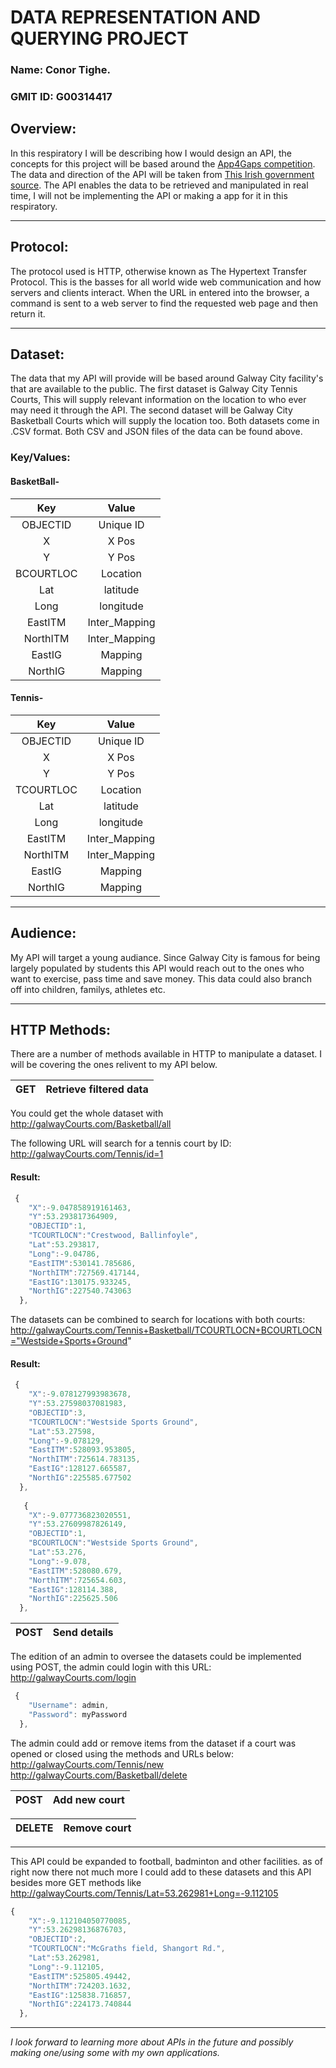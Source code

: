 #  DATA REPRESENTATION AND QUERYING PROJECT
### Name: Conor Tighe.
### GMIT ID: G00314417

## Overview:

In this respiratory I will be describing how I would design an API, the concepts for this project will be based around the
[App4Gaps competition](https://www.youtube.com/watch?v=M2WpRGjqpaM). The data and direction of the API will be taken from [This Irish government source](https://data.gov.ie/data). The API enables the data to be retrieved and manipulated in real time, I will not be implementing the API or making a app for it in this respiratory.

---

## Protocol:

The protocol used is HTTP, otherwise known as The Hypertext Transfer Protocol. This is the basses for all world wide web communication and how servers and clients interact. When the URL in entered into the browser, a command is sent to a web server to find the requested web page and then return it.

---

## Dataset:

The data that my API will provide will be based around Galway City facility's that are available to the public. The first dataset is Galway City Tennis Courts, This will supply relevant information on the location to who ever may need it through the API. The second dataset will be Galway City Basketball Courts which will supply the location too. Both datasets come in .CSV format. Both CSV and JSON files of the data can be found above.

### Key/Values:

####      BasketBall-
|     Key    |     Value     |
| :--------: | :-----------: |
|  OBJECTID  |   Unique ID   |
|     X      |    X Pos      |
|     Y      |    Y Pos      |
| BCOURTLOC  |   Location    |
| Lat        |  latitude     |
| Long       | longitude     |
| EastITM    | Inter_Mapping |
| NorthITM   | Inter_Mapping |
| EastIG     |  Mapping      |
| NorthIG    |  Mapping      |


####      Tennis-
|     Key    |     Value     |
| :--------: | :-----------: |
|  OBJECTID  |   Unique ID   |
|     X      |    X Pos      |
|     Y      |    Y Pos      |
| TCOURTLOC  |   Location    |
| Lat        |  latitude     |
| Long       | longitude     |
| EastITM    | Inter_Mapping |
| NorthITM   | Inter_Mapping |
| EastIG     |  Mapping      |
| NorthIG    |  Mapping      |
                    
                    
                    

---

## Audience:

My API will target a young audiance. Since Galway City is famous for being largely populated by students this API would reach out to the ones who want to exercise, pass time and save money. This data could also branch off into children, familys, athletes etc.

---

## HTTP Methods:

There are a number of methods available in HTTP to manipulate a dataset. I will be covering the ones relivent to my API below.


| GET | Retrieve filtered data |
| :---|----------------------- |

You could get the whole dataset with http://galwayCourts.com/Basketball/all

The following URL will search for a tennis court by ID: http://galwayCourts.com/Tennis/id=1

#### Result:

```javascript
 {
    "X":-9.047858919161463,
    "Y":53.293817364909,
    "OBJECTID":1,
    "TCOURTLOCN":"Crestwood, Ballinfoyle",
    "Lat":53.293817,
    "Long":-9.04786,
    "EastITM":530141.785686,
    "NorthITM":727569.417144,
    "EastIG":130175.933245,
    "NorthIG":227540.743063
  },
```

The datasets can be combined to search for locations with both courts: http://galwayCourts.com/Tennis+Basketball/TCOURTLOCN+BCOURTLOCN="Westside+Sports+Ground"

#### Result:

```javascript
 {
    "X":-9.078127993983678,
    "Y":53.27598037081983,
    "OBJECTID":3,
    "TCOURTLOCN":"Westside Sports Ground",
    "Lat":53.27598,
    "Long":-9.078129,
    "EastITM":528093.953805,
    "NorthITM":725614.783135,
    "EastIG":128127.665587,
    "NorthIG":225585.677502
  },
  
   {
    "X":-9.077736823020551,
    "Y":53.27609987826149,
    "OBJECTID":1,
    "BCOURTLOCN":"Westside Sports Ground",
    "Lat":53.276,
    "Long":-9.078,
    "EastITM":528080.679,
    "NorthITM":725654.603,
    "EastIG":128114.388,
    "NorthIG":225625.506
  },
```

| POST | Send details |
| :----|---------- |

The edition of an admin to oversee the datasets could be implemented using POST, the admin could login with this URL:
http://galwayCourts.com/login

```javascript
 {
    "Username": admin,
    "Password": myPassword
  },
```

The admin could add or remove items from the dataset if a court was opened or closed using the methods and URLs below:
http://galwayCourts.com/Tennis/new
http://galwayCourts.com/Basketball/delete

| POST | Add new court |
| :----|-------------- |

| DELETE | Remove court |
| :----|--------------- |

---

This API could be expanded to football, badminton and other facilities. as of right now there not much more I could add to these datasets and this API besides more GET methods like http://galwayCourts.com/Tennis/Lat=53.262981+Long=-9.112105

```javascript
{
    "X":-9.112104050770085,
    "Y":53.26298136876703,
    "OBJECTID":2,
    "TCOURTLOCN":"McGraths field, Shangort Rd.",
    "Lat":53.262981,
    "Long":-9.112105,
    "EastITM":525805.49442,
    "NorthITM":724203.1632,
    "EastIG":125838.716857,
    "NorthIG":224173.740844
  },
  ```
  
  ---
  
  *I look forward to learning more about APIs in the future and possibly making one/using some with my own applications.*
